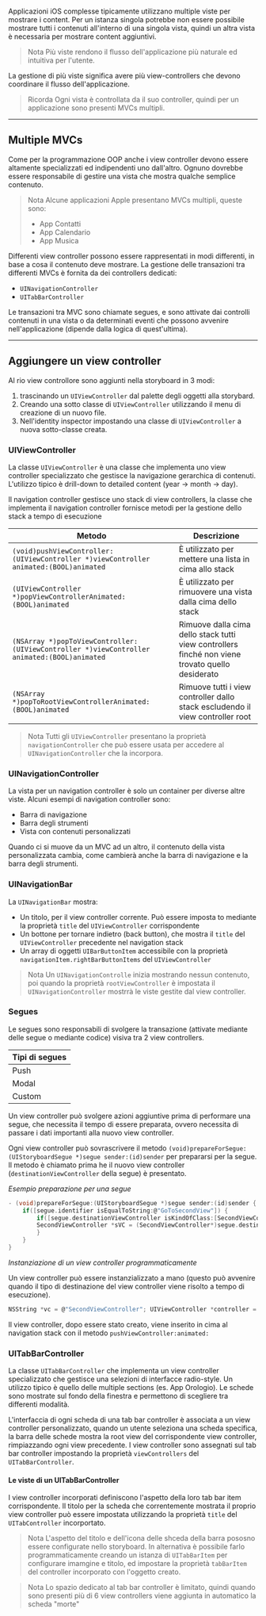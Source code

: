 
```toc
```

Applicazioni iOS complesse tipicamente utilizzano multiple viste per mostrare i content. Per un istanza singola potrebbe non essere possibile mostrare tutti i contenuti all'interno di una singola vista, quindi un altra vista è necessaria per mostrare content aggiuntivi.

>Nota
>Più viste rendono il flusso dell'applicazione più naturale ed intuitiva per l'utente.

La gestione di più viste significa avere più view-controllers che devono coordinare il flusso dell'applicazione.
> Ricorda
> Ogni vista è controllata da il suo controller, quindi per un applicazione sono presenti MVCs multipli.


---
## Multiple MVCs

Come per la programmazione OOP anche i view controller devono essere altamente specializzati ed indipendenti uno dall'altro. Ognuno dovrebbe essere responsabile di gestire una vista che mostra qualche semplice contenuto.

> Nota
> Alcune applicazioni Apple presentano MVCs multipli, queste sono:
> - App Contatti
> - App Calendario
> - App Musica

Differenti view controller possono essere rappresentati in modi differenti, in base a cosa il contenuto deve mostrare. La gestione delle transazioni tra differenti MVCs è fornita da dei controllers dedicati:

- `UINavigationController`
- `UITabBarController`

Le transazioni tra MVC sono chiamate segues, e sono attivate dai controlli contenuti in una vista o da determinati eventi che possono avvenire nell'applicazione (dipende dalla logica di quest'ultima).

---

## Aggiungere un view controller

Al rio view controllore sono aggiunti nella storyboard in 3 modi:
1. trascinando un `UIViewController` dal palette degli oggetti alla storybard.
2. Creando una sotto classe di `UIViewController` utilizzando il menu di creazione di un nuovo file.
3. Nell'identity inspector impostando una classe di `UIViewController` a nuova sotto-classe creata.

### UIViewController

La classe `UIViewController` è una classe che implementa uno view controller specializzato che gestisce la navigazione gerarchica di contenuti.
L'utilizzo tipico è drill-down to detailed content (year $\to$ month $\to$ day).

Il navigation controller gestisce uno stack di view controllers, la classe che implementa il navigation controller fornisce metodi per la gestione dello stack a tempo di esecuzione

| Metodo                                                                                      | Descrizione                                                                                      |
| ------------------------------------------------------------------------------------------- | ------------------------------------------------------------------------------------------------ |
| `(void)pushViewController:(UIViewController *)viewController animated:(BOOL)animated`       | È utilizzato per mettere una lista in cima allo stack                                            |
| `(UIViewController *)popViewControllerAnimated:(BOOL)animated`                              | È utilizzato per rimuovere una vista dalla cima dello stack                                      |
| `(NSArray *)popToViewController:(UIViewController *)viewController animated:(BOOL)animated` | Rimuove dalla cima dello stack tutti view controllers finché non viene trovato quello desiderato |
| `(NSArray *)popToRootViewControllerAnimated:(BOOL)animated`                                                                                            |                                                                                               Rimuove tutti i view controller dallo stack escludendo il view controller root   |


> Nota
> Tutti gli `UIViewController` presentano la proprietà `navigationController` che può essere usata per accedere al `UINavigationController` che la incorpora.


### UINavigationController

La vista per un navigation controller è solo un container per diverse altre viste. Alcuni esempi di navigation controller sono:
- Barra di navigazione
- Barra degli strumenti
- Vista con contenuti personalizzati

Quando ci si muove da un MVC ad un altro, il contenuto della vista personalizzata cambia, come cambierà anche la barra di navigazione e la barra degli strumenti.

### UINavigationBar

La `UINavigationBar` mostra:
- Un titolo, per il view controller corrente. Può essere imposta to mediante la proprietà `title` del `UIViewController` corrispondente
- Un bottone per tornare indietro (back button), che mostra il `title` del `UIViewController` precedente nel navigation stack
- Un array di oggetti `UIBarButtonItem` accessibile con la proprietà `navigationItem.rightBarButtonItems` del `UIViewController`

> Nota
> Un `UINavigationControlle` inizia mostrando nessun contenuto, poi quando la proprietà `rootViewController` è impostata il `UINavigationController` mostrrà le viste gestite dal view controller.

### Segues

Le segues sono responsabili di svolgere la transazione (attivate mediante delle segue o mediante codice) visiva tra 2 view controllers.


| Tipi di segues |
| -------------- |
| Push           |
| Modal          |
| Custom         |

Un view controller può svolgere azioni aggiuntive prima di performare una segue, che necessita il tempo di essere preparata, ovvero necessita di passare i dati importanti alla nuovo view controller.

Ogni view controller può sovrascrivere il metodo `(void)prepareForSegue:(UIStoryboardSegue *)segue sender:(id)sender` per prepararsi per la segue. Il metodo è chiamato prima he il nuovo view controller (`destinationViewController` della segue) è presentato.

_Esempio preparazione per una segue_
```C
- (void)prepareForSegue:(UIStoryboardSegue *)segue sender:(id)sender {
	if([segue.identifier isEqualToString:@"GoToSecondView"]) {
		if([segue.destinationViewController isKindOfClass:[SecondViewController class]]) {
		SecondViewController *sVC = (SecondViewController*)segue.destinationViewController; sVC.data = @"Some data";
		}
	}
}
```
_Instanziazione di un view controller programmaticamente_

Un view controller può essere instanzializzato a mano (questo può avvenire quando il tipo di destinazione del view controller viene risolto a tempo di esecuzione).

```C
NSString *vc = @"SecondViewController"; UIViewController *controller = [self.storyboard instantiateViewControllerWithIdentifier:vc];
```

Il view controller, dopo essere stato creato, viene inserito in cima al navigation stack con il metodo `pushViewController:animated:`


### UITabBarController

La classe `UITabBarController` che implementa un view controller specializzato che gestisce una selezioni di interfacce radio-style. Un utilizzo tipico è quello delle multiple sections (es. App Orologio).
Le schede sono mostrate sul fondo della finestra e permettono di scegliere tra differenti modalità.

L'interfaccia di ogni scheda di una tab bar controller è associata a un view controller personalizzato, quando un utente seleziona una scheda specifica, la barra delle schede mostra la root view del corrispondente view controller, rimpiazzando ogni view precedente. I view controller sono assegnati sul tab bar controller impostando la proprietà `viewControllers` del `UITabBarController`.

#### Le viste di un UITabBarController

I view controller incorporati definiscono l'aspetto della loro tab bar item corrispondente. Il titolo per la scheda che correntemente mostrata il proprio view controller può essere impostata utilizzando la proprietà `title` del `UITabController` incorportato.

> Nota
> L'aspetto del titolo e dell'icona delle shceda della barra pososno essere configurate nello storyboard. In alternativa è possibile farlo programmaticamente creando un istanza di `UITabBarItem` per configurare imamgine e titolo, ed impostare la proprietà `tabBarItem` del controller incorporato con l'oggetto creato.

> Nota
> Lo spazio dedicato al tab bar controller è limitato, quindi quando sono presenti più di 6 view controllers viene aggiunta in automatico la scheda "morte"